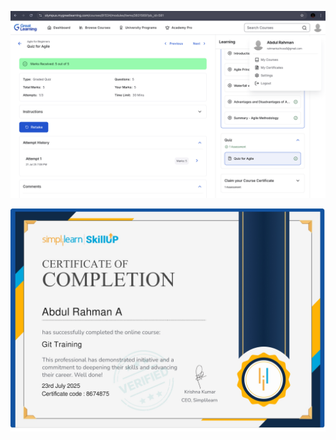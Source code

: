 ![img alt](https://github.com/abdulrahman-dot/5026039_Abdul-Rahman/blob/84c0b434a545552b95dd9ec7cbb8ff8d42a497ee/SDLC/Great%20Learning.jpg)

![img alt](https://github.com/abdulrahman-dot/5026039_Abdul-Rahman/blob/5aa5cc5e976556271d3e76e7f8963537364a04ce/GIT./Simplilearn.jpg)
